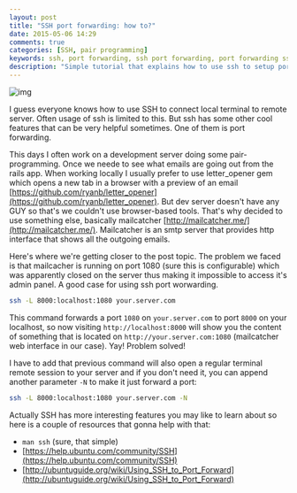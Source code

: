 ```yaml
---
layout: post
title: "SSH port forwarding: how to?"
date: 2015-05-06 14:29
comments: true
categories: [SSH, pair programming]
keywords: ssh, port forwarding, ssh port forwarding, port forwarding ssh, PAT, pat, server administration, terminal, bash, unix, web development, Pavlo Sirous, pavlosirous
description: "Simple tutorial that explains how to use ssh to setup port forwarding from a remote server down to your local machine"
---
```


![img](http://gdurl.com/lIxw)

I guess everyone knows how to use SSH to connect local terminal to remote server.
Often usage of ssh is limited to this. But ssh has some other cool features that can be very helpful sometimes. One of them is port forwarding.

This days I often work on a development server doing some pair-programming.
Once we neede to see what emails are going out from the rails app.
When working locally I usually prefer to use letter_opener gem which opens a new tab in a browser with a preview of an email [https://github.com/ryanb/letter_opener](https://github.com/ryanb/letter_opener).
But dev server doesn't have any GUY so that's we couldn't use browser-based tools. That's why decided to use something else, basically mailcatcher [http://mailcatcher.me/](http://mailcatcher.me/).
Mailcatcher is an smtp server that provides http interface that shows all the outgoing emails. 

<!-- More -->

Here's where we're getting closer to the post topic.
The problem we faced is that mailcacher is running on port 1080 (sure this is configurable) which was apparently closed on the server thus making it impossible to access it's admin panel.
A good case for using ssh port worwarding.

```sh
ssh -L 8000:localhost:1080 your.server.com
```

This command forwards a port `1080` on `your.server.com` to port `8000` on your localhost,
so now visiting `http://localhost:8000` will show you the content of something that is located on `http://your.server.com:1080` (mailcatcher web interface in our case). Yay! Problem solved!

I have to add that previous command will also open a regular terminal remote session to your server and if you don't need it, you can append another parameter `-N` to make it just forward a port:

```sh
ssh -L 8000:localhost:1080 your.server.com -N
```

Actually SSH has more interesting features you may like to learn about so here is a couple of resources that gonna help with that:

*  `man ssh` (sure, that simple)
* [https://help.ubuntu.com/community/SSH](https://help.ubuntu.com/community/SSH)
* [http://ubuntuguide.org/wiki/Using_SSH_to_Port_Forward](http://ubuntuguide.org/wiki/Using_SSH_to_Port_Forward)

